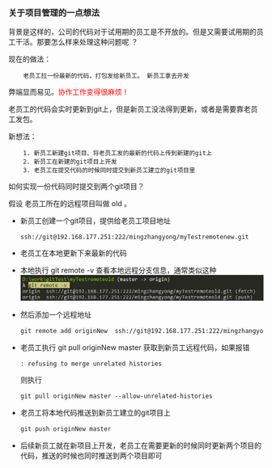### 关于项目管理的一点想法
背景是这样的，公司的代码对于试用期的员工是不开放的。但是又需要试用期的员工干活。那要怎么样来处理这种问题呢 ？

现在的做法：
```
    老员工拉一份最新的代码，打包发给新员工。 新员工拿去开发
```

弊端显而易见。<font color=#FF0000>协作工作变得很麻烦！</font> 

老员工的代码会实时更新到git上，但是新员工没法得到更新，或者是需要靠老员工发包。

新想法：
```
    1. 新员工新建git项目、将老员工发的最新的代码上传到新建的git上
    2. 新员工在新建的git项目上开发
    3. 老员工在提交代码的时候同时提交到新员工建立的git项目里
```

如何实现一份代码同时提交到两个git项目？

假设 老员工所在的远程项目叫做 old 。

 - 新员工创建一个git项目，提供给老员工项目地址 
    ```
    ssh://git@192.168.177.251:222/mingzhangyong/myTestremotenew.git
    ```
 - 老员工在本地更新下来最新的代码
 - 本地执行 git remote -v 查看本地远程分支信息，通常类似这种![Alt](../../resouces/201903/remote-v.png)

 - 然后添加一个远程地址 
    ```markdown
    git remote add originNew  ssh://git@192.168.177.251:222/mingzhangyong/myTestremotenew.git
   ```
 - 老员工执行 git pull originNew master 获取到新员工远程代码，如果报错
    ```markdown
    : refusing to merge unrelated histories
    ```
    则执行
    ```markdown
    git pull originNew master --allow-unrelated-histories
    ```
  - 老员工将本地代码推送到新员工建立的git项目上
    ```markdown
    git push originNew master
    ```
    
  - 后续新员工就在新项目上开发，老员工在需要更新的时候同时更新两个项目的代码，推送的时候也同时推送到两个项目即可
